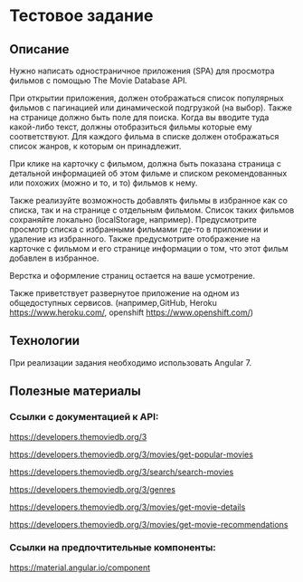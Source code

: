# Тестовое задание

## Описание

Нужно написать одностраничное приложения (SPA) для просмотра фильмов с помощью The Movie Database API.

При открытии приложения, должен отображаться список популярных фильмов с пагинацией или динамической подгрузкой (на выбор). Также на странице должно быть поле для поиска. Когда вы вводите туда какой-либо текст, должны отобразиться фильмы которые ему соответствуют. Для каждого фильма в списке должен отображаться список жанров, к которым он принадлежит.

При клике на карточку с фильмом, должна быть показана страница с детальной информацией об этом фильме и списком рекомендованных или похожих (можно и то, и то) фильмов к нему.

Также реализуйте возможность добавлять фильмы в избранное как со списка, так и на странице с отдельным фильмом. Список таких фильмов сохраняйте локально (localStorage, например). Предусмотрите просмотр списка с избранными фильмами где-то в приложении и удаление из избранного. Также предусмотрите отображение на карточке с фильмом и его странице информации о том, что этот фильм добавлен в избранное.

Верстка и оформление страниц остается на ваше усмотрение.

Также приветствует развернутое приложение на одном из общедоступных сервисов.
(например,GitHub, Heroku https://www.heroku.com/, openshift https://www.openshift.com/)

## Технологии

При реализации задания необходимо использовать Angular 7.

## Полезные материалы

### Ссылки с документацией к API:

https://developers.themoviedb.org/3

https://developers.themoviedb.org/3/movies/get-popular-movies

https://developers.themoviedb.org/3/search/search-movies

https://developers.themoviedb.org/3/genres

https://developers.themoviedb.org/3/movies/get-movie-details

https://developers.themoviedb.org/3/movies/get-movie-recommendations

### Ссылки на предпочтительные компоненты:

https://material.angular.io/component
